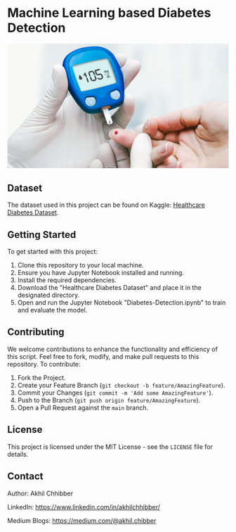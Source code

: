 # Machine Learning based Diabetes Detection
<p align="center">
  <img src="https://github.com/akhilchibber/Diabetes-Detection/blob/main/Diabetes-Detection.png?raw=true" alt="earthml Logo">
</p>

## Dataset
The dataset used in this project can be found on Kaggle: [Healthcare Diabetes Dataset](https://www.kaggle.com/datasets/nanditapore/healthcare-diabetes/data). 

## Getting Started
To get started with this project:

1. Clone this repository to your local machine.
2. Ensure you have Jupyter Notebook installed and running.
3. Install the required dependencies.
4. Download the "Healthcare Diabetes Dataset" and place it in the designated directory.
5. Open and run the Jupyter Notebook "Diabetes-Detection.ipynb" to train and evaluate the model.

## Contributing
We welcome contributions to enhance the functionality and efficiency of this script. Feel free to fork, modify, and make pull requests to this repository. To contribute:

1. Fork the Project.
2. Create your Feature Branch (`git checkout -b feature/AmazingFeature`).
3. Commit your Changes (`git commit -m 'Add some AmazingFeature'`).
4. Push to the Branch (`git push origin feature/AmazingFeature`).
5. Open a Pull Request against the `main` branch.

## License

This project is licensed under the MIT License - see the `LICENSE` file for details.

## Contact

Author: Akhil Chhibber

LinkedIn: https://www.linkedin.com/in/akhilchhibber/

Medium Blogs: https://medium.com/@akhil.chibber
